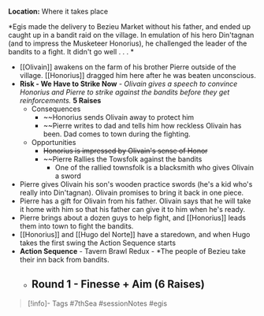 **Location:** Where it takes place

*Egis made the delivery to Bezieu Market without his father, and ended up caught up in a bandit raid on the village.  In emulation of his hero Din'tagnan (and to impress the Musketeer Honorius), he challenged the leader of the bandits to a fight.  It didn't go well . . . *

- [[Olivain]] awakens on the farm of his brother Pierre outside of the village.  [[Honorius]] dragged him here after he was beaten unconscious.
- **Risk - We Have to Strike Now** - *Olivain gives a speech to convince Honorius and Pierre to strike against the bandits before they get reinforcements.*  **5 Raises**
	- Consequences
		- ~~Honorius sends Olivain away to protect him
		- ~~Pierre writes to dad and tells him how reckless Olivain has been.  Dad comes to town during the fighting.
	- Opportunities
		- ~~Honorius is impressed by Olivain's sense of Honor~~
		- ~~Pierre Rallies the Towsfolk against the bandits
			- One of the rallied townsfolk is a blacksmith who gives Olivain a sword
- Pierre gives Olivain his son's wooden practice swords (he's a kid who's really into Din'tagnan).  Olivain promises to bring it back in one piece.
- Pierre has a gift for Olivain from his father.  Olivain says that he will take it home with him so that his father can give it to him when he's ready.
- Pierre brings about a dozen guys to help fight, and [[Honorius]] leads them into town to fight the bandits.
- [[Honorius]] and [[Hugo del Norte]] have a staredown, and when Hugo takes the first swing the Action Sequence starts
- **Action Sequence** - Tavern Brawl Redux - *The people of Bezieu take their inn back from bandits.
	- **Round 1 - Finesse + Aim (6 Raises)**
		- 
> [!info]- Tags
> #7thSea #sessionNotes #egis 

